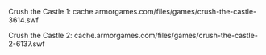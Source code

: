 Crush the Castle 1:
cache.armorgames.com/files/games/crush-the-castle-3614.swf

Crush the Castle 2:
cache.armorgames.com/files/games/crush-the-castle-2-6137.swf
